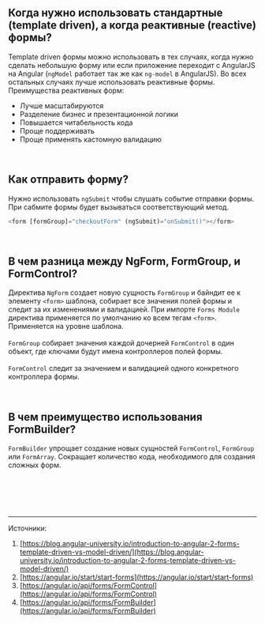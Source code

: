 ## <a name="when-to-use"></a>Когда нужно использовать стандартные (template driven), а когда реактивные (reactive) формы?

Template driven формы можно использовать в тех случаях, когда нужно сделать небольшую форму или если приложение переходит с AngularJS на Angular (`ngModel` работает так же как `ng-model` в AngularJS). Во всех остальных случаях лучше использовать реактивные формы.<br/>
Преимущества реактивных форм: <br/>

- Лучше масштабируются
- Разделение бизнес и презентационной логики
- Повышается читабельность кода
- Проще поддерживать
- Проще применять кастомную валидацию

<br/>

## <a name="submit"></a>Как отправить форму?

Нужно использовать `ngSubmit` чтобы слушать событие отправки формы. При сабмите формы будет вызываться соответствующий метод.

```typescript
<form [formGroup]="checkoutForm" (ngSubmit)="onSubmit()"></form>
```

<br/>

## <a name="difference"></a>В чем разница между NgForm, FormGroup, и FormControl?

Директива `NgForm` создает новую сущность `FormGroup` и байндит ее к элементу `<form>` шаблона, собирает все значения полей формы и следит за их изменениями и валидацией. При импорте `Forms Module` директива применяется по умолчанию ко всем тегам `<form>`. Применяется на уровне шаблона.
<br/>
<br/>
`FormGroup` собирает значения каждой дочерней `FormControl` в один объект, где ключами будут имена контроллеров полей формы.
<br/>
<br/>
`FormControl` следит за значением и валидацией одного конкретного контроллера формы.

<br/>

## <a name="form-builder"></a>В чем преимущество использования FormBuilder?

`FormBuilder` упрощает создание новых сущностей `FormControl`, `FormGroup` или `FormArray`. Сокращает количество кода, необходимого для создания сложных форм.

<br/>
<br/>
<br/>
<br/>

<hr/>

Источники:<br/>

1. [https://blog.angular-university.io/introduction-to-angular-2-forms-template-driven-vs-model-driven/](https://blog.angular-university.io/introduction-to-angular-2-forms-template-driven-vs-model-driven/)
2. [https://angular.io/start/start-forms](https://angular.io/start/start-forms)
3. [https://angular.io/api/forms/FormControl](https://angular.io/api/forms/FormControl)
4. [https://angular.io/api/forms/FormBuilder](https://angular.io/api/forms/FormBuilder)

